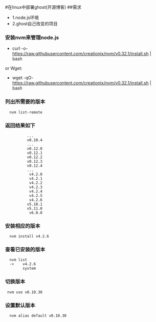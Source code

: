 #在linux中部署ghost(开源博客)
##需求

  - 1.node.js环境
  - 2.ghost自己改变的项目
  
  ### 安装nvm来管理node.js
  
  - curl -o- https://raw.githubusercontent.com/creationix/nvm/v0.32.1/install.sh | bash
  
  or Wget:

  - wget -qO- https://raw.githubusercontent.com/creationix/nvm/v0.32.1/install.sh | bash
  
   ###   列出所需要的版本
      nvm list-remote
  ###    返回结果如下
              ...
              v0.10.4
              ...
              v0.12.0
              v0.12.1
              v0.12.2
              v0.12.3
              v0.12.4
              ...
               v4.2.0
               v4.2.1
               v4.2.2
               v4.2.3
               v4.2.4
               v4.2.5
               v4.2.6
              v5.10.1
              v5.11.0
               v6.0.0
  ###    安装相应的版本
      nvm install v4.2.6
  ###    查看已安装的版本
      nvm list
      ->    v4.2.6
            system
###   切换版本

     nvm use v0.10.30
 ###    设置默认版本
      nvm alias default v0.10.30
